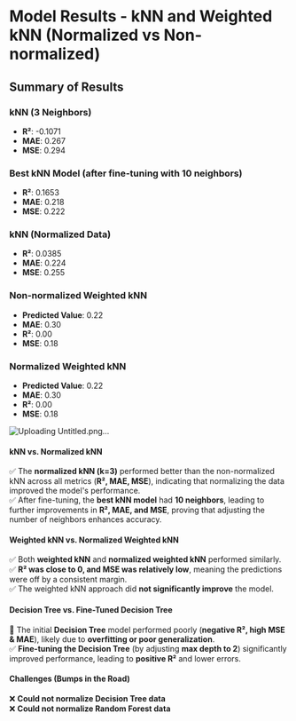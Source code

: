 # Model Results - kNN and Weighted kNN (Normalized vs Non-normalized)

## Summary of Results

### kNN (3 Neighbors)
- **R²**: -0.1071
- **MAE**: 0.267
- **MSE**: 0.294

### Best kNN Model (after fine-tuning with 10 neighbors)
- **R²**: 0.1653
- **MAE**: 0.218
- **MSE**: 0.222

### kNN (Normalized Data)
- **R²**: 0.0385
- **MAE**: 0.224
- **MSE**: 0.255

### Non-normalized Weighted kNN
- **Predicted Value**: 0.22
- **MAE**: 0.30
- **R²**: 0.00
- **MSE**: 0.18

### Normalized Weighted kNN
- **Predicted Value**: 0.22
- **MAE**: 0.30
- **R²**: 0.00
- **MSE**: 0.18

![Uploading Untitled.png…]()

#### **kNN vs. Normalized kNN**
✅ The **normalized kNN (k=3)** performed better than the non-normalized kNN across all metrics (**R², MAE, MSE**), indicating that normalizing the data improved the model's performance.  
✅ After fine-tuning, the **best kNN model** had **10 neighbors**, leading to further improvements in **R², MAE, and MSE**, proving that adjusting the number of neighbors enhances accuracy.  

#### **Weighted kNN vs. Normalized Weighted kNN**  
✅ Both **weighted kNN** and **normalized weighted kNN** performed similarly.  
✅ **R² was close to 0, and MSE was relatively low**, meaning the predictions were off by a consistent margin.  
✅ The weighted kNN approach did **not significantly improve** the model.  

#### **Decision Tree vs. Fine-Tuned Decision Tree**  
🚫 The initial **Decision Tree** model performed poorly (**negative R², high MSE & MAE**), likely due to **overfitting or poor generalization**.  
✅ **Fine-tuning the Decision Tree** (by adjusting **max depth to 2**) significantly improved performance, leading to **positive R²** and lower errors.  

#### **Challenges (Bumps in the Road)**  
❌ **Could not normalize Decision Tree data**  
❌ **Could not normalize Random Forest data**  
